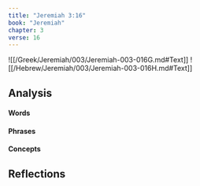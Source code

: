 ```yaml
---
title: "Jeremiah 3:16"
book: "Jeremiah"
chapter: 3
verse: 16
---
```

![[/Greek/Jeremiah/003/Jeremiah-003-016G.md#Text]]
![[/Hebrew/Jeremiah/003/Jeremiah-003-016H.md#Text]]

## Analysis

#### Words

#### Phrases

#### Concepts

## Reflections

